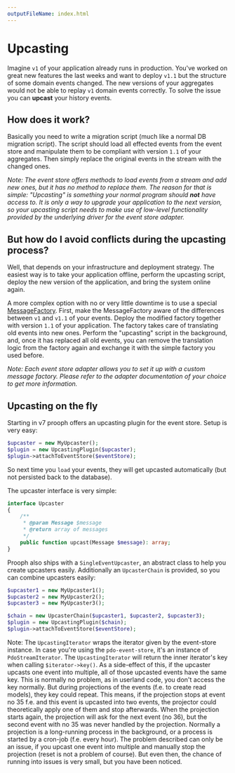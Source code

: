 ```yaml
---
outputFileName: index.html
---
```


# Upcasting

Imagine `v1` of your application already runs in production. You've worked on great new features the last weeks and
want to deploy `v1.1` but the structure of some domain events changed. The new versions of your aggregates would not be
able to replay `v1` domain events correctly. To solve the issue you can **upcast** your history events.

## How does it work?

Basically you need to write a migration script (much like a normal DB migration script). The script should load all
effected events from the event store and manipulate them to be compliant with version `1.1` of your aggregates.
Then simply replace the original events in the stream with the changed ones.

*Note: The event store offers methods to load events from a stream and add new ones, but it has no method to replace them.
The reason for that is simple: "Upcasting" is something your normal program should **not** have access to.
It is only a way to upgrade your application to the next version, so your upcasting script needs to make use
of low-level functionality provided by the underlying driver for the event store adapter.*

## But how do I avoid conflicts during the upcasting process?

Well, that depends on your infrastructure and deployment strategy. The easiest way is to take your application offline,
perform the upcasting script, deploy the new version of the application, and bring the system online again.

A more complex option with no or very little downtime is to use a special [MessageFactory](https://github.com/prooph/common/blob/master/src/Messaging/MessageFactory.php).
First, make the MessageFactory aware of the differences between `v1` and `v1.1` of your events. Deploy the modified factory together
with version `1.1` of your application. The factory takes care of translating old events into new ones.
Perform the "upcasting" script in the background, and, once it has replaced all old events, you can remove the translation logic
from the factory again and exchange it with the simple factory you used before.

*Note: Each event store adapter allows you to set it up with a custom message factory. Please refer to the adapter documentation of your choice to get more information.*

## Upcasting on the fly

Starting in v7 prooph offers an upcasting plugin for the event store. Setup is very easy:

```php
$upcaster = new MyUpcaster();
$plugin = new UpcastingPlugin($upcaster);
$plugin->attachToEventStore($eventStore);
```

So next time you `load` your events, they will get upcasted automatically (but not persisted back to the database).

The upcaster interface is very simple:

```php
interface Upcaster
{
    /**
     * @param Message $message
     * @return array of messages
     */
    public function upcast(Message $message): array;
}
```

Prooph also ships with a `SingleEventUpcaster`, an abstract class to help you create upcasters easily.
Additionally an `UpcasterChain` is provided, so you can combine upcasters easily:

```php
$upcaster1 = new MyUpcaster1();
$upcaster2 = new MyUpcaster2();
$upcaster3 = new MyUpcaster3();

$chain = new UpcasterChain($upcaster1, $upcaster2, $upcaster3);
$plugin = new UpcastingPlugin($chain);
$plugin->attachToEventStore($eventStore);
```

Note:
The `UpcastingIterator` wraps the iterator given by the event-store instance. In case you're using the
`pdo-event-store`, it's an instance of `PdoStreamIterator`. The `UpcastingIterator` will return the
inner iterator's key when calling `$iterator->key()`. As a side-effect of this, if the upcaster upcasts
one event into multiple, all of those upcasted events have the same key. This is normally no problem, as
in userland code, you don't access the key normally. But during projections of the events (f.e. to create
read models), they key could repeat. This means, if the projection stops at event no 35 f.e. and this event
is upcasted into two events, the projector could theoretically apply one of them and stop afterwards. When
the projection starts again, the projection will ask for the next event (no 36), but the second event with
no 35 was never handled by the projection. Normally a projection is a long-running process in the background,
or a process is started by a cron-job (f.e. every hour). The problem described can only be an issue,
if you upcast one event into multiple and manually stop the projection (reset is not a problem of course).
But even then, the chance of running into issues is very small, but you have been noticed.
